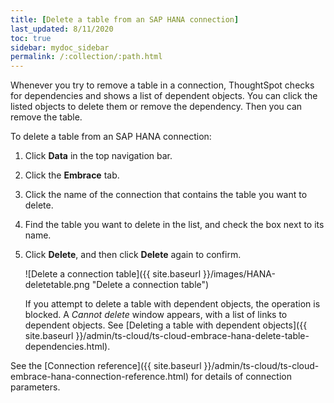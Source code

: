 ```yaml
---
title: [Delete a table from an SAP HANA connection]
last_updated: 8/11/2020
toc: true
sidebar: mydoc_sidebar
permalink: /:collection/:path.html
---
```


Whenever you try to remove a table in a connection, ThoughtSpot checks for dependencies and shows a list of dependent objects. You can click the listed objects to delete them or remove the dependency. Then you can remove the table.

To delete a table from an SAP HANA connection:

1. Click **Data** in the top navigation bar.

2. Click the **Embrace** tab.

3. Click the name of the connection that contains the table you want to delete.

4. Find the table you want to delete in the list, and check the box next to its name.

5. Click **Delete**, and then click **Delete** again to confirm.

   ![Delete a connection table]({{ site.baseurl }}/images/HANA-deletetable.png "Delete a connection table")

   If you attempt to delete a table with dependent objects, the operation is blocked. A *Cannot delete* window appears, with a list of links to dependent objects. See [Deleting a table with dependent objects]({{ site.baseurl }}/admin/ts-cloud/ts-cloud-embrace-hana-delete-table-dependencies.html).


See the [Connection reference]({{ site.baseurl }}/admin/ts-cloud/ts-cloud-embrace-hana-connection-reference.html) for details of connection parameters.
